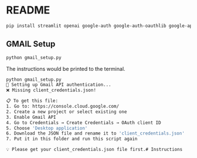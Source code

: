 # README 


```bash 
pip install streamlit openai google-auth google-auth-oauthlib google-api-python-client
```

## GMAIL Setup

```bash 
python gmail_setup.py
```

The instructions would be printed to the terminal.
```bash 
python gmail_setup.py
🔧 Setting up Gmail API authentication...
❌ Missing client_credentials.json!

📋 To get this file:
1. Go to: https://console.cloud.google.com/
2. Create a new project or select existing one
3. Enable Gmail API
4. Go to Credentials → Create Credentials → OAuth client ID
5. Choose 'Desktop application'
6. Download the JSON file and rename it to 'client_credentials.json'
7. Put it in this folder and run this script again

💡 Please get your client_credentials.json file first.# Instructions
```
